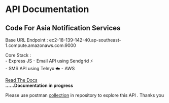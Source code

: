 # API Documentation

## Code For Asia Notification Services

Base URL Endpoint : ec2-18-139-142-40.ap-southeast-1.compute.amazonaws.com:9000

Core Stack : <br>
    - Express JS 
    - Email API using Sendgrid :zap: <br>
    - SMS API using Telnyx :cloud:
    - AWS
<br>

[Read The Docs]() <br>
**......Documentation in progress**
<br>

Please use postman [collection](https://github.com/Maxxoto/CodeForAsia-NotificationService/blob/master/Code%20For%20Asia%20NS%20Service.postman_collection.json) in repository to explore this API . Thanks you
